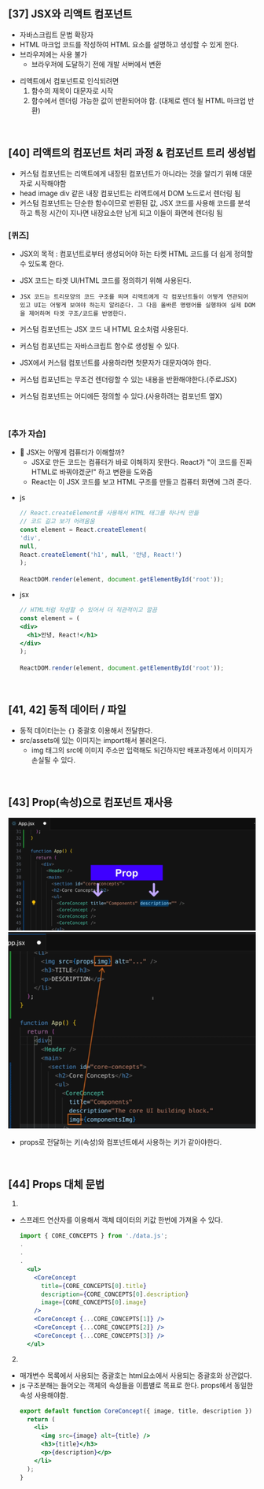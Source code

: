 ## [37] JSX와 리액트 컴포넌트
- 자바스크립트 문법 확장자
- HTML 마크업 코드를 작성하여 HTML 요소를 설명하고 생성할 수 있게 한다.
- 브라우저에는 사용 불가
  - 브라우저에 도달하기 전에 개발 서버에서 변환


* 리액트에서 컴포넌트로 인식되려면
  1. 함수의 제목이 대문자로 시작 
  2. 함수에서 렌더링 가능한 값이 반환되어야 함. (대체로 렌더 될 HTML 마크업 반환)

</br>

## [40] 리액트의 컴포넌트 처리 과정 & 컴포넌트 트리 생성법
- 커스텀 컴포넌트는 리액트에게 내장된 컴포넌트가 아니라는 것을 알리기 위해 대문자로 시작해야함
- head image div 같은 내장 컴포넌트는 리액트에서 DOM 노드로서 렌더링 됨
- 커스텀 컴포넌트는 단순한 함수이므로 반환된 값, JSX 코드를 사용해 코드를 분석하고 특정 시간이 지나면 내장요소만 남게 되고 이들이 화면에 렌더링 됨

### [퀴즈]

- JSX의 목적 : 컴포넌트로부터 생성되어야 하는 타켓 HTML 코드를 더 쉽게 정의할 수 있도록 한다.
- JSX 코드는 타겟 UI/HTML 코드를 정의하기 위해 사용된다.
- `JSX 코드는 트리모양의 코드 구조를 띄며 리액트에게 각 컴포넌트들이 어떻게 연관되어 있고 UI는 어떻게 보여야 하는지 알려준다. 그 다음 올바른 명령어를 실행하여 실제 DOM을 제어하며 타겟 구조/코드를 반영한다.`

- 커스텀 컴포넌트는 JSX 코드 내 HTML 요소처럼 사용된다.
- 커스텀 컴포넌트는 자바스크립트 함수로 생성될 수 있다.
- JSX에서 커스텀 컴포넌트를 사용하라면 첫문자가 대문자여야 한다.
- 커스텀 컴포넌트는 무조건 렌더링할 수 있는 내용을 반환해야한다.(주로JSX)
- 커스텀 컴포넌트는 어디에든 정의할 수 있다.(사용하려는 컴포넌트 옆X)


</br>

### [추가 자습]
* 🤔 JSX는 어떻게 컴퓨터가 이해할까?
  - JSX로 만든 코드는 컴퓨터가 바로 이해하지 못한다. React가 "이 코드를 진짜 HTML로 바꿔야겠군!" 하고 변환을 도와줌
  - React는 이 JSX 코드를 보고 HTML 구조를 만들고 컴퓨터 화면에 그려 준다.


- js
  ```js
  // React.createElement를 사용해서 HTML 태그를 하나씩 만듦
  // 코드 길고 보기 어려움움
  const element = React.createElement(
  'div', 
  null, 
  React.createElement('h1', null, '안녕, React!')
  );

  ReactDOM.render(element, document.getElementById('root'));
  ```

- jsx
  ```jsx
  // HTML처럼 작성할 수 있어서 더 직관적이고 깔끔
  const element = (
  <div>
    <h1>안녕, React!</h1>
  </div>
  );

  ReactDOM.render(element, document.getElementById('root'));
  ```
</br>

## [41, 42] 동적 데이터 / 파일
- 동적 데이터는는 `{}` 중괄호 이용해서 전달한다.
- src/assets에 있는 이미지는 import해서 불러온다.
  - img 태그의 src에 이미지 주소만 입력해도 되긴하지만 배포과정에서 이미지가 손실될 수 있다.

</br>

## [43] Prop(속성)으로 컴포넌트 재사용
![prop](./image_1.png)
![prop](./image_2.png)
  - props로 전달하는 키(속성)와 컴포넌트에서 사용하는 키가 같아야한다.

</br>

## [44] Props 대체 문법
1.
- 스프레드 연산자를 이용해서 객체 데이터의 키값 한번에 가져올 수 있다.
    ```jsx
    import { CORE_CONCEPTS } from './data.js';
    .
    .
    .
      <ul>
        <CoreConcept
          title={CORE_CONCEPTS[0].title}
          description={CORE_CONCEPTS[0].description}
          image={CORE_CONCEPTS[0].image}
        />
        <CoreConcept {...CORE_CONCEPTS[1]} />
        <CoreConcept {...CORE_CONCEPTS[2]} />
        <CoreConcept {...CORE_CONCEPTS[3]} />
      </ul>
    ```

2.
- 매개변수 목록에서 사용되는 중괄호는 html요소에서 사용되는 중괄호와 상관없다.
- js 구조분해는 들어오는 객체의 속성들을 이름별로 목표로 한다. props에서 동일한 속성 사용해야함.
  ```jsx
  export default function CoreConcept({ image, title, description }) {
    return (
      <li>
        <img src={image} alt={title} />
        <h3>{title}</h3>
        <p>{description}</p>
      </li>
    );
  }
  ```

